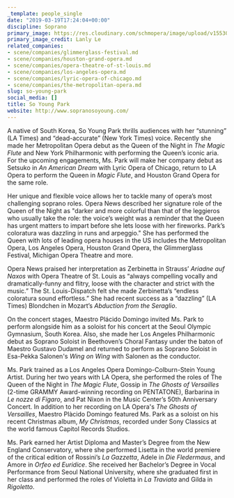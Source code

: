 ```yaml
---
_template: people_single
date: "2019-03-19T17:24:04+00:00"
discipline: Soprano
primary_image: https://res.cloudinary.com/schmopera/image/upload/v1553016227/media/2019/03/SoYoungPark.jpg
primary_image_credit: Lanly Le
related_companies:
- scene/companies/glimmerglass-festival.md
- scene/companies/houston-grand-opera.md
- scene/companies/opera-theatre-of-st-louis.md
- scene/companies/los-angeles-opera.md
- scene/companies/lyric-opera-of-chicago.md
- scene/companies/the-metropolitan-opera.md
slug: so-young-park
social_media: []
title: So Young Park
website: http://www.sopranosoyoung.com/
---
```

A native of South Korea, So Young Park thrills audiences with her “stunning” (LA Times) and “dead-accurate” (New York Times) voice. Recently she made her Metropolitan Opera debut as the Queen of the Night in _The Magic Flute_ and New York Philharmonic with performing the Queen’s iconic aria. For the upcoming engagements, Ms. Park will make her company debut as Setsuko in _An American Dream_ with Lyric Opera of Chicago, return to LA Opera to perform the Queen in _Magic Flute_, and Houston Grand Opera for the same role. 

Her unique and flexible voice allows her to tackle many of opera’s most challenging soprano roles.  Opera News described her signature role of the Queen of the Night as "darker and more colorful than that of the leggieros who usually take the role: the voice’s weight was a reminder that the Queen has urgent matters to impart before she lets loose with her fireworks. Park’s coloratura was dazzling in runs and arpeggio." She has performed the Queen with lots of leading opera houses in the US includes the Metropolitan Opera, Los Angeles Opera, Houston Grand Opera, the Glimmerglass Festival, Michigan Opera Theatre and more. 

Opera News praised her interpretation as Zerbinetta in Strauss’ _Ariadne auf Naxos_ with Opera Theatre of St. Louis as “always compelling vocally and dramatically-funny and flitry, loose with the character and strict with the music.”  The St. Louis-Dispatch felt she made Zerbinetta’s “endless coloratura sound effortless.”  She had recent success as a “dazzling” (LA Times) Blondchen in Mozart’s _Abduction from the Seraglio_.

On the concert stages, Maestro Plácido Domingo invited Ms. Park to perform alongside him as a soloist for his concert at the Seoul Olympic Gymnasium, South Korea. Also, she made her Los Angeles Philharmonic debut as Soprano Soloist in Beethoven’s Choral Fantasy under the baton of Maestro Gustavo Dudamel and returned to perform as Soprano Soloist in Esa-Pekka Salonen's _Wing on Wing_ with Salonen as the conductor.

Ms. Park trained as a Los Angeles Opera Domingo-Colburn-Stein Young Artist. During her two years with LA Opera, she performed the roles of The Queen of the Night in _The Magic Flute_, Gossip in _The Ghosts of Versailles_ (2-time GRAMMY Award-winning recording on PENTATONE), Barbarina in _Le nozze di Figaro_, and Pat Nixon in the Music Center’s 50th Anniversary Concert.  In addition to her recording on LA Opera's _The Ghosts of Versailles_, Maestro Plàcido Domingo featured Ms. Park as a soloist on his recent Christmas album, _My Christmas_, recorded under Sony Classics at the world famous Capitol Records Studios.  

Ms. Park earned her Artist Diploma and Master’s Degree from the New England Conservatory, where she performed Lisetta in the world premiere of the critical edition of Rossini’s _La Gazzetta_, Adele in _Die Fledermaus_, and Amore in _Orfeo ed Euridice_. She received her Bachelor’s Degree in Vocal Performance from Seoul National University, where she graduated first in her class and performed the roles of Violetta in _La Traviata_ and Gilda in _Rigoletto_.
